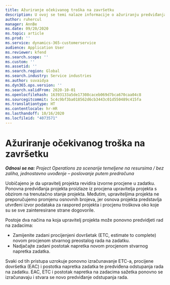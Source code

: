 ```yaml
---
title: Ažuriranje očekivanog troška na završetku
description: U ovoj se temi nalaze informacije o ažuriranju predviđanja rada na projektu.
author: ruhercul
manager: AnnBe
ms.date: 09/20/2020
ms.topic: article
ms.prod: ''
ms.service: dynamics-365-customerservice
audience: Application User
ms.reviewer: kfend
ms.search.scope: ''
ms.custom: ''
ms.assetid: ''
ms.search.region: Global
ms.search.industry: Service industries
ms.author: suvaidya
ms.dyn365.ops.version: ''
ms.search.validFrom: 2020-10-01
ms.openlocfilehash: 16393133a5de17308caceb069d7bca670caa04c8
ms.sourcegitcommit: 5c4c9bf3ba018562d6cb3443c01d550489c415fa
ms.translationtype: HT
ms.contentlocale: hr-HR
ms.lasthandoff: 10/16/2020
ms.locfileid: "4073571"
---
```

# <a name="update-estimate-at-completion"></a>Ažuriranje očekivanog troška na završetku

_**Odnosi se na:** Project Operations za scenarije temeljene na resursima / bez zaliha, jednostavno uvođenje – poslovanje putem predračuna_

Uobičajeno je da upravitelj projekta revidira izvorne procjene u zadatku. Ponovna predviđanja projekta proizlaze iz procjena upravitelja projekta s obzirom na trenutačno stanje projekta. Međutim, upraviteljima projekta ne preporučujemo promjenu osnovnih brojeva, jer osnova projekta predstavlja utvrđeni izvor podataka za raspored projekta i procjenu troškova oko koje su se sve zainteresirane strane dogovorile.

Postoje dva načina na koja upravitelj projekta može ponovno predvidjeti rad na zadacima:

- Zamijenite zadani procijenjeni dovršetak (ETC, estimate to complete) novom procjenom stvarnog preostalog rada na zadatku. 
- Nadjačajte zadani postotak napretka novom procjenom stvarnog napretka zadatka.

Svaki od tih pristupa uzrokuje ponovno izračunavanje ETC-a, procijene dovršetka (EAC) i postotka napretka zadatka te predviđena odstupanja rada na zadatku. EAC, ETC i postotak napretka na zadacima sažetka ponovno se izračunavaju i stvara se novo predviđanje odstupanja rada.
